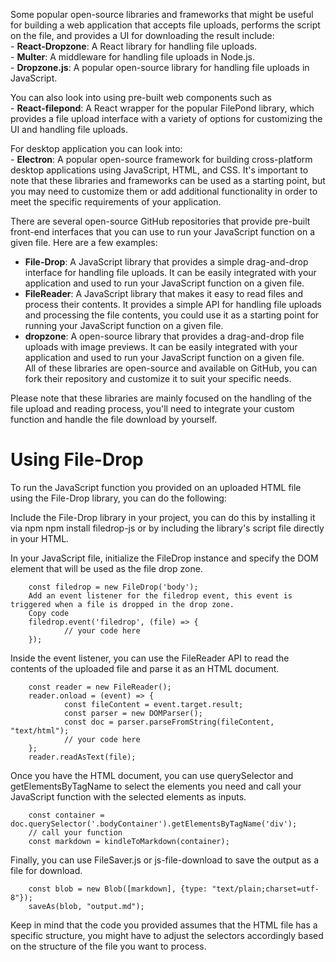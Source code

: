 Some popular open-source libraries and frameworks that might be useful for building a web application that accepts file uploads, performs the script on the file, and provides a UI for downloading the result include:  
	-	**React-Dropzone**: A React library for handling file uploads.  
	-	**Multer**: A middleware for handling file uploads in Node.js.  
	-	**Dropzone.js**: A popular open-source library for handling file uploads in JavaScript.  

You can also look into using pre-built web components such as  
	-	**React-filepond**: A React wrapper for the popular FilePond library, which provides a file upload interface with a variety of options for customizing the UI and handling file uploads.

For desktop application you can look into:  
	-	**Electron**: A popular open-source framework for building cross-platform desktop applications using JavaScript, HTML, and CSS.
It's important to note that these libraries and frameworks can be used as a starting point, but you may need to customize them or add additional functionality in order to meet the specific requirements of your application.


There are several open-source GitHub repositories that provide pre-built front-end interfaces that you can use to run your JavaScript function on a given file. Here are a few examples:  

- **File-Drop**: A JavaScript library that provides a simple drag-and-drop interface for handling file uploads. It can be easily integrated with your application and used to run your JavaScript function on a given file.  
- **FileReader**: A JavaScript library that makes it easy to read files and process their contents. It provides a simple API for handling file uploads and processing the file contents, you could use it as a starting point for running your JavaScript function on a given file.  
- **dropzone**: A open-source library that provides a drag-and-drop file uploads with image previews. It can be easily integrated with your application and used to run your JavaScript function on a given file.   
All of these libraries are open-source and available on GitHub, you can fork their repository and customize it to suit your specific needs.  

Please note that these libraries are mainly focused on the handling of the file upload and reading process, you'll need to integrate your custom function and handle the file download by yourself.

# Using File-Drop
To run the JavaScript function you provided on an uploaded HTML file using the File-Drop library, you can do the following:

Include the File-Drop library in your project, you can do this by installing it via npm npm install filedrop-js or by including the library's script file directly in your HTML.

In your JavaScript file, initialize the FileDrop instance and specify the DOM element that will be used as the file drop zone.

```
	const filedrop = new FileDrop('body');
	Add an event listener for the filedrop event, this event is triggered when a file is dropped in the drop zone.
	Copy code
	filedrop.event('filedrop', (file) => {
			// your code here
	});
```
Inside the event listener, you can use the FileReader API to read the contents of the uploaded file and parse it as an HTML document.

```
	const reader = new FileReader();
	reader.onload = (event) => {
			const fileContent = event.target.result;
			const parser = new DOMParser();
			const doc = parser.parseFromString(fileContent, "text/html");
			// your code here
	};
	reader.readAsText(file);
```
Once you have the HTML document, you can use querySelector and getElementsByTagName to select the elements you need and call your JavaScript function with the selected elements as inputs.

```
	const container = doc.querySelector('.bodyContainer').getElementsByTagName('div');
	// call your function
	const markdown = kindleToMarkdown(container);
```

Finally, you can use FileSaver.js or js-file-download to save the output as a file for download.

```
	const blob = new Blob([markdown], {type: "text/plain;charset=utf-8"});
	saveAs(blob, "output.md");
```

Keep in mind that the code you provided assumes that the HTML file has a specific structure, you might have to adjust the selectors accordingly based on the structure of the file you want to process.